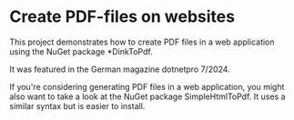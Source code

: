# Create PDF-files on websites
This project demonstrates how to create PDF files in a web application using the NuGet package *DinkToPdf.

It was featured in the German magazine dotnetpro 7/2024.

If you're considering generating PDF files in a web application, you might also want to take a look at the NuGet package SimpleHtmlToPdf.
It uses a similar syntax but is easier to install.

